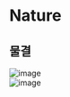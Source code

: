 Nature
========

물결 
--------
![image](https://user-images.githubusercontent.com/30430227/131272921-dff4155a-c504-41c5-bb92-df120d4f6396.png)  
![image](https://user-images.githubusercontent.com/30430227/131272936-d72bef53-30f9-4d50-aa13-46105b8864c5.png)  

